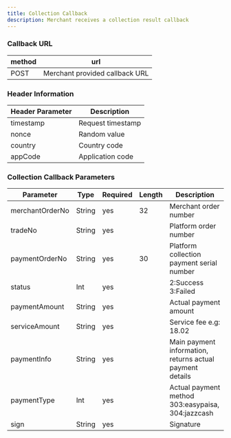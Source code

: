 ```yaml
---
title: Collection Callback
description: Merchant receives a collection result callback
---
```


### Callback URL

| method | url                            |
| ------ | ------------------------------ |
| POST   | Merchant provided callback URL |

### Header Information

| Header Parameter | Description       |
| ---------------- | ----------------- |
| timestamp        | Request timestamp |
| nonce            | Random value      |
| country          | Country code      |
| appCode          | Application code  |

### Collection Callback Parameters

| Parameter       | Type   | Required | Length | Description                                              |
| --------------- | ------ | -------- | ------ | -------------------------------------------------------- |
| merchantOrderNo | String | yes      | 32     | Merchant order number                                    |
| tradeNo         | String | yes      |        | Platform order number                                    |
| paymentOrderNo  | String | yes      | 30     | Platform collection payment serial number                |
| status          | Int    | yes      |        | 2:Success 3:Failed                                       |
| paymentAmount   | String | yes      |        | Actual payment amount                                    |
| serviceAmount   | String | yes      |        | Service fee e.g: 18.02                                   |
| paymentInfo     | String | yes      |        | Main payment information, returns actual payment details |
| paymentType     | Int    | yes      |        | Actual payment method 303:easypaisa, 304:jazzcash        |
| sign            | String | yes      |        | Signature                                                |
